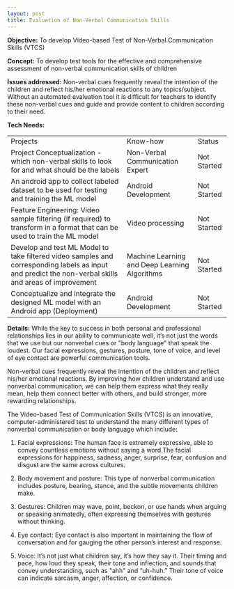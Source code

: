 ```yaml
---
layout: post
title: Evaluation of Non-Verbal Communication Skills
---
```



**Objective:** To develop Video-based Test of Non-Verbal Communication Skills (VTCS)

**Concept:** To develop test tools for the effective and comprehensive assessment of non-verbal communication skills of children

**Issues addressed:** Non-verbal cues frequently reveal the intention of the children and reflect his/her emotional reactions to any topics/subject. Without an automated evaluation tool it is difficult for teachers to identify these non-verbal cues and guide and provide content to children according to their need.

**Tech Needs:** 

<table>
  <tr>
    <td>Projects</td>
    <td>Know-how</td>
    <td>Status</td>
  </tr>
  <tr>
    <td>Project Conceptualization - which non-verbal skills to look for and what should be the labels</td>
    <td>Non-Verbal Communication Expert</td>
    <td>Not Started</td>
  </tr>
  <tr>
    <td>An android app to collect labeled dataset to be used for testing and training the ML model</td>
    <td>Android Development</td>
    <td>Not Started</td>
  </tr>
  <tr>
    <td>Feature Engineering: Video sample filtering (if required) to transform in a format that can be used to train the ML model</td>
    <td>Video processing</td>
    <td>Not Started</td>
  </tr>
  <tr>
    <td>Develop and test ML Model to take filtered video samples and corresponding labels as input and predict the non-verbal skills and areas of improvement</td>
    <td>Machine Learning and Deep Learning Algorithms</td>
    <td>Not Started</td>
  </tr>
  <tr>
    <td>Conceptualize and integrate the designed ML model with an Android app (Deployment)</td>
    <td>Android Development</td>
    <td>Not Started</td>
  </tr>
</table>


**Details:**
While the key to success in both personal and professional relationships lies in our ability to communicate well, it’s not just the words that we use but our nonverbal cues or "body language" that speak the loudest. Our facial expressions, gestures, posture, tone of voice, and level of eye contact are powerful communication tools.

Non-verbal cues frequently reveal the intention of the children and reflect his/her emotional reactions. By improving how children understand and use nonverbal communication, we can help them express what they really mean, help them connect better with others, and build stronger, more rewarding relationships.

The Video-based Test of Communication Skills (VTCS) is an innovative, computer-administered test to understand the many different types of nonverbal communication or body language which include:

1. Facial expressions: The human face is extremely expressive, able to convey countless emotions without saying a word.The facial expressions for happiness, sadness, anger, surprise, fear, confusion and disgust are the same across cultures.

2. Body movement and posture: This type of nonverbal communication includes posture, bearing, stance, and the subtle movements children make.

3. Gestures: Children may wave, point, beckon, or use hands when arguing or speaking animatedly, often expressing themselves with gestures without thinking. 

4. Eye contact: Eye contact is also important in maintaining the flow of conversation and for gauging the other person’s interest and response.

5. Voice: It’s not just what children say, it’s how they say it. Their timing and pace, how loud they speak, their tone and inflection, and sounds that convey understanding, such as "ahh" and “uh-huh.” Their tone of voice can indicate sarcasm, anger, affection, or confidence.
